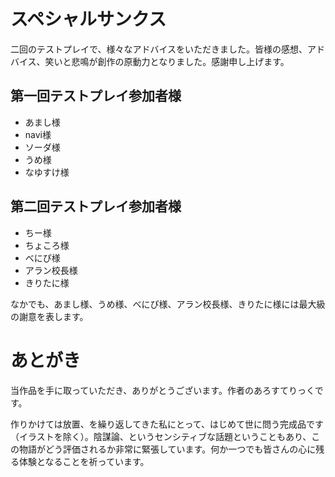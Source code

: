 # スペシャルサンクス
二回のテストプレイで、様々なアドバイスをいただきました。皆様の感想、アドバイス、笑いと悲鳴が創作の原動力となりました。感謝申し上げます。

## 第一回テストプレイ参加者様
- あまし様
- navi様
- ソーダ様
- うめ様
- なゆすけ様

## 第二回テストプレイ参加者様
- ちー様
- ちょころ様
- べにぴ様
- アラン校長様
- きりたに様

なかでも、あまし様、うめ様、べにぴ様、アラン校長様、きりたに様には最大級の謝意を表します。

# あとがき
当作品を手に取っていただき、ありがとうございます。作者のあろすてりっくです。

作りかけては放置、を繰り返してきた私にとって、はじめて世に問う完成品です（イラストを除く）。陰謀論、というセンシティブな話題ということもあり、この物語がどう評価されるか非常に緊張しています。何か一つでも皆さんの心に残る体験となることを祈っています。

